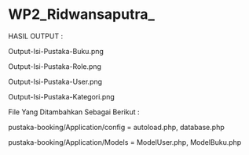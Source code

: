 # WP2_Ridwansaputra_
 
HASIL OUTPUT :

Output-Isi-Pustaka-Buku.png

Output-Isi-Pustaka-Role.png

Output-Isi-Pustaka-User.png

Output-Isi-Pustaka-Kategori.png

File Yang Ditambahkan Sebagai Berikut :

pustaka-booking/Application/config = autoload.php, database.php

pustaka-booking/Application/Models = ModelUser.php, ModelBuku.php
